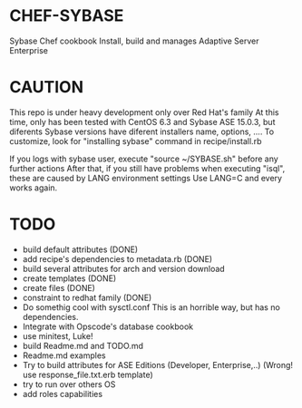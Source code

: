 CHEF-SYBASE
===========
Sybase Chef cookbook
Install, build and manages Adaptive Server Enterprise  

CAUTION
==========
This repo is under heavy development only over Red Hat's family 
At this time, only has been tested with CentOS 6.3 and Sybase ASE 15.0.3, but 
diferents Sybase versions have diferent installers name, options, ....
To customize, look for  "installing sybase" command  in recipe/install.rb 

If you logs with sybase user,  execute "source ~/SYBASE.sh" before any further actions
After that, if you still have problems when executing "isql", these are caused by LANG environment settings
Use LANG=C and every works again.

TODO
==========
 
* build default attributes (DONE)
* add recipe's dependencies to metadata.rb (DONE)
* build several  attributes for arch and version download 
* create templates (DONE)
* create files (DONE)
* constraint to redhat family (DONE)
* Do somethig cool with sysctl.conf  This is an horrible way, but has no dependencies.
* Integrate with Opscode's database cookbook
* use minitest, Luke!
* build Readme.md and TODO.md 
* Readme.md examples
* Try to build attributes for ASE Editions (Developer, Enterprise,..) (Wrong! use response_file.txt.erb template)
* try to run over others OS
* add roles capabilities


